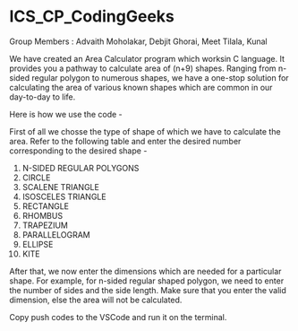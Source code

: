 # ICS_CP_CodingGeeks
Group Members : Advaith Moholakar, Debjit Ghorai, Meet Tilala, Kunal

We have created an Area Calculator program which worksin C language. It provides you a pathway to calculate area of (n+9) shapes. Ranging from n-sided regular polygon to numerous shapes, we have a one-stop solution for calculating the area of various known shapes which are common in our day-to-day to life.

Here is how we use the code -

First of all we chosse the type of shape of which we have to calculate the area.
Refer to the following table and enter the desired number corresponding to the desired shape - 
1. N-SIDED REGULAR POLYGONS
2. CIRCLE 
3. SCALENE TRIANGLE 
4. ISOSCELES TRIANGLE 
5. RECTANGLE 
6. RHOMBUS 
7. TRAPEZIUM 
8. PARALLELOGRAM 
9. ELLIPSE 
10. KITE

After that, we now enter the dimensions which are needed for a particular shape. For example, for n-sided regular shaped polygon, we need to enter the number of sides and the side length. 
Make sure that you enter the valid dimension, else the area will not be calculated.

Copy push codes to the VSCode and run it on the terminal.
